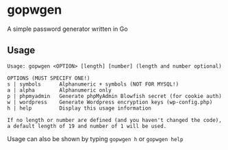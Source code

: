 gopwgen
=======

A simple password generator written in Go

Usage
-----
```
Usage: gopwgen <OPTION> [length] [number] (length and number optional)

OPTIONS (MUST SPECIFY ONE!)  
s | symbols      Alphanumeric + symbols (NOT FOR MYSQL!)  
a | alpha        Alphanumeric only  
p | phpmyadmin   Generate phpMyAdmin Blowfish secret (for cookie auth)  
w | wordpress    Generate Wordpress encryption keys (wp-config.php)  
h | help         Display this usage information  

If no length or number are defined (and you haven't changed the code), a default length of 19 and number of 1 will be used.
```
Usage can also be shown by typing `gopwgen h` or `gopwgen help`
